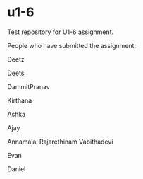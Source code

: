 # u1-6
Test repository for U1-6 assignment.

People who have submitted the assignment:

Deetz

Deets

DammitPranav

Kirthana

Ashka

Ajay

Annamalai Rajarethinam Vabithadevi

Evan

Daniel
